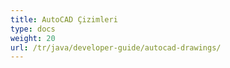 ```yaml
---
title: AutoCAD Çizimleri
type: docs
weight: 20
url: /tr/java/developer-guide/autocad-drawings/
---
```


